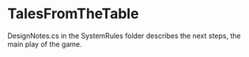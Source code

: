 # TalesFromTheTable

DesignNotes.cs in the SystemRules folder describes the next steps, the main play of the game. 
